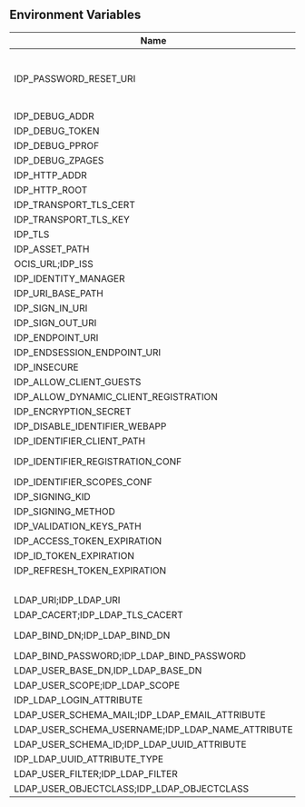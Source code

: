 ## Environment Variables

| Name | Type | Default Value | Description |
|------|------|---------------|-------------|
| IDP_PASSWORD_RESET_URI | string |  | The URI where a user can reset their password.|
| IDP_DEBUG_ADDR | string | 127.0.0.1:9134 | |
| IDP_DEBUG_TOKEN | string |  | |
| IDP_DEBUG_PPROF | bool | false | |
| IDP_DEBUG_ZPAGES | bool | false | |
| IDP_HTTP_ADDR | string | 127.0.0.1:9130 | |
| IDP_HTTP_ROOT | string | / | |
| IDP_TRANSPORT_TLS_CERT | string | ~/.ocis/idp/server.crt | |
| IDP_TRANSPORT_TLS_KEY | string | ~/.ocis/idp/server.key | |
| IDP_TLS | bool | false | |
| IDP_ASSET_PATH | string |  | |
| OCIS_URL;IDP_ISS | string | https://localhost:9200 | |
| IDP_IDENTITY_MANAGER | string | ldap | |
| IDP_URI_BASE_PATH | string |  | |
| IDP_SIGN_IN_URI | string |  | |
| IDP_SIGN_OUT_URI | string |  | |
| IDP_ENDPOINT_URI | string |  | |
| IDP_ENDSESSION_ENDPOINT_URI | string |  | |
| IDP_INSECURE | bool | false | |
| IDP_ALLOW_CLIENT_GUESTS | bool | false | |
| IDP_ALLOW_DYNAMIC_CLIENT_REGISTRATION | bool | false | |
| IDP_ENCRYPTION_SECRET | string |  | |
| IDP_DISABLE_IDENTIFIER_WEBAPP | bool | true | |
| IDP_IDENTIFIER_CLIENT_PATH | string | ~/.ocis/idp | |
| IDP_IDENTIFIER_REGISTRATION_CONF | string | ~/.ocis/idp/identifier-registration.yaml | |
| IDP_IDENTIFIER_SCOPES_CONF | string |  | |
| IDP_SIGNING_KID | string |  | |
| IDP_SIGNING_METHOD | string | PS256 | |
| IDP_VALIDATION_KEYS_PATH | string |  | |
| IDP_ACCESS_TOKEN_EXPIRATION | uint64 | 600 | |
| IDP_ID_TOKEN_EXPIRATION | uint64 | 3600 | |
| IDP_REFRESH_TOKEN_EXPIRATION | uint64 | 94608000 | |
|  | uint64 | 0 | |
| LDAP_URI;IDP_LDAP_URI | string | ldaps://localhost:9235 | |
| LDAP_CACERT;IDP_LDAP_TLS_CACERT | string | ~/.ocis/idm/ldap.crt | |
| LDAP_BIND_DN;IDP_LDAP_BIND_DN | string | uid=idp,ou=sysusers,o=libregraph-idm | |
| LDAP_BIND_PASSWORD;IDP_LDAP_BIND_PASSWORD | string |  | |
| LDAP_USER_BASE_DN,IDP_LDAP_BASE_DN | string | ou=users,o=libregraph-idm | |
| LDAP_USER_SCOPE;IDP_LDAP_SCOPE | string | sub | |
| IDP_LDAP_LOGIN_ATTRIBUTE | string | uid | |
| LDAP_USER_SCHEMA_MAIL;IDP_LDAP_EMAIL_ATTRIBUTE | string | mail | |
| LDAP_USER_SCHEMA_USERNAME;IDP_LDAP_NAME_ATTRIBUTE | string | displayName | |
| LDAP_USER_SCHEMA_ID;IDP_LDAP_UUID_ATTRIBUTE | string | uid | |
| IDP_LDAP_UUID_ATTRIBUTE_TYPE | string | text | |
| LDAP_USER_FILTER;IDP_LDAP_FILTER | string |  | |
| LDAP_USER_OBJECTCLASS;IDP_LDAP_OBJECTCLASS | string | inetOrgPerson | |
